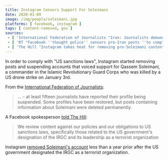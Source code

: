 ```yaml
---
title: Instagram Censors Support For Soleimani
date: 2020-01-09
image: /img/people/soleimani.jpg
platforms: [ facebook, instagram ]
tags: [ content-removed, gov ]
sources:
 - [ 'International Federation of Journalists "Iran: Journalists demand end to censorship of Iranian media on Instagram" (9 Jan 2020)', 'https://archive.vn/jeqyR' ]
 - [ 'RT "Facebook ''thought police'' censors pro-Iran posts ''to comply with US sanctions''... as Trump warns Tehran against censorship" (12 Jan 2020)', 'https://archive.vn/HRoIv' ]
 - [ 'The Hill "Instagram takes heat for removing pro-Soleimani content" by Chris Mills Rodrigo (16 Jan 2020)', 'https://archive.vn/askCP' ]
---
```


In order to comply with "US sanctions laws", Instagram started removing posts
and suspending accounts that voiced support for Qassem Soleimani, a commander
in the Islamic Revolutionary Guard Corps who was killed by a US drone strike on
January 3rd.

From the [International Federation of Journalists](https://archive.vn/jeqyR#selection-1337.293-1337.476):
> ... - at least fifteen journalists have reported their profile being suspended.
> Some profiles have been restored, but posts containing information about
> Soleimani were deleted permanently.

A Facebook spokesperson [told The Hill](https://archive.vn/askCP#selection-1801.1-1801.258):
> We review content against our policies and our obligations to US sanctions
> laws, specifically those related to the US government's designation of the
> IRGC and its leadership as a terrorist organization

Instagram [removed Soleimani's account](https://archive.vn/13vA5) less than a
year prior after the US government designated the IRGC as a terrorist
organization.
